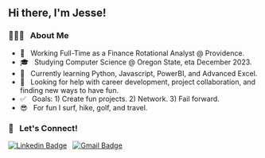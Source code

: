 ## Hi there, I'm Jesse!

### 👨🏼‍💻 &nbsp; About Me 

- 💼 &nbsp; Working Full-Time as a Finance Rotational Analyst @ Providence.
- 🎓 &nbsp; Studying Computer Science @ Oregon State, eta December 2023. 
- 🌱 &nbsp; Currently learning Python, Javascript, PowerBI, and Advanced Excel.
- 🤔 &nbsp; Looking for help with career development, project collaboration, and finding new ways to have fun. 
- ✅ &nbsp; Goals: 1) Create fun projects. 2) Network. 3) Fail forward.
- 😎 &nbsp; For fun I surf, hike, golf, and travel.
### 🤝 &nbsp; Let's Connect! 

[![Linkedin Badge](https://img.shields.io/badge/-LinkedIn-blue?style=flat-square&logo=Linkedin&logoColor=white&link=https://www.linkedin.com/in/jessecurran)](https://www.linkedin.com/in/jessecurran) &nbsp; [![Gmail Badge](https://img.shields.io/badge/-Gmail-c14438?style=flat-square&logo=Gmail&logoColor=white&link=mailto:curranje@oregonstate.edu.com)](mailto:curranje@oregonstate.edu)


